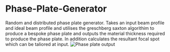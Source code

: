 # Phase-Plate-Generator
Random and distributed phase plate generator. Takes an input beam profile and ideal beam profile and utilises the greschberg saxton algorithim to produce a bespoke phase plate and outputs the material thickness required to produce the phase plate. In addition calculates the resultant focal spot which can be taliored at input.
![Phase plate output](https://github.com/user-attachments/assets/bc4b1005-88eb-4fa4-880d-28ee5afe211c)
